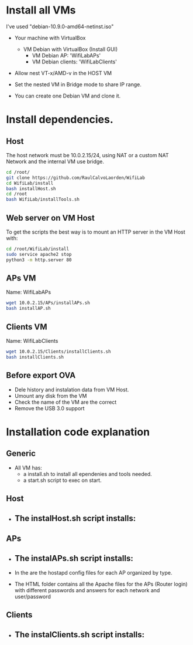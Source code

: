 # Install all VMs

I've used "debian-10.9.0-amd64-netinst.iso"

- Your machine with VirtualBox
    
    - VM Debian with VirtualBox (Install GUI)
        - VM Debian AP: 'WifiLabAPs'
        - VM Debian clients: 'WifiLabClients'
- Allow nest VT-x/AMD-v in the HOST VM
    
- Set the nested VM in Bridge mode to share IP range. 
    
- You can create one Debian VM and clone it.

# Install dependencies.

## Host

The host network must be 10.0.2.15/24, using NAT or a custom NAT Network and the internal VM use bridge. 

```bash
cd /root/
git clone https://github.com/RaulCalvoLaorden/WifiLab
cd WifiLab/install
bash installHost.sh
cd /root
bash WifiLab/installTools.sh
```

## Web server on VM Host

To get the scripts the best way is to mount an HTTP server in the VM Host with:

```bash
cd /root/WifiLab/install
sudo service apache2 stop
python3 -m http.server 80
```

## APs VM

Name: WifiLabAPs

```bash
wget 10.0.2.15/APs/installAPs.sh
bash installAP.sh
```

## Clients VM

Name: WifiLabClients

```bash
wget 10.0.2.15/Clients/installClients.sh
bash installClients.sh
```

## Before export OVA

- Dele history and instalation data from VM Host. 
- Umount any disk from the VM
- Check the name of the VM are the correct
- Remove the USB 3.0 support


# Installation code explanation

##  Generic

- All VM has:
    - a install<NAME>.sh to install all ependenies and tools needed. 
    - a start<NAME>.sh script to exec on start. 

## Host

- The instalHost.sh script installs:
    - 

## APs

- The instalAPs.sh script installs:
    - 

- In the are the hostapd config files for each AP organized by type. 
- The HTML folder contains all the Apache files for the APs (Router login) with different passwords and answers for each network and user/password

## Clients

- The instalClients.sh script installs:
    - 